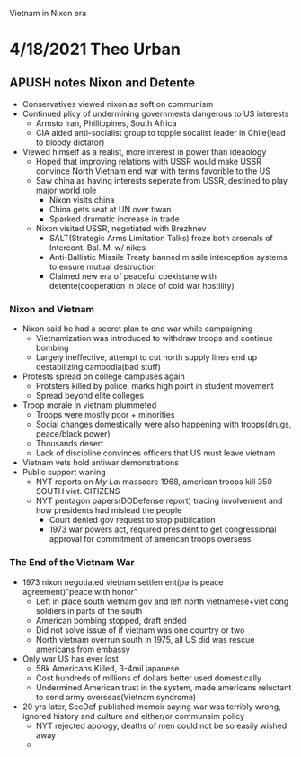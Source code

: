 Vietnam in Nixon era

# 4/18/2021 Theo Urban
## APUSH notes Nixon and Detente
 - Conservatives viewed nixon as soft on communism
 - Continued plicy of undermining governments dangerous to US interests
	 - Armsto Iran, Phillippines, South Africa
	 - CIA aided anti-socialist group to topple socalist leader in Chile(lead to bloody dictator)
 - Viewed himself as a realist, more interest in power than ideaology
	 - Hoped that improving relations with USSR would make USSR convince North Vietnam end war with terms favorible to the US
	 - Saw china as having interests seperate from USSR, destined to play major world role
		 - Nixon visits china
		 - China gets seat at UN over tiwan
		 - Sparked dramatic increase in trade
	 - Nixon visited USSR, negotiated with Brezhnev
		 - SALT(Strategic Arms Limitation Talks) froze both arsenals of Intercont. Bal. M. w/ nikes
		 - Anti-Ballistic Missile Treaty banned missile interception systems to ensure mutual destruction
		 - Claimed new era of peaceful coexistane with detente(cooperation in place of cold war hostility)

### Nixon and Vietnam
 - Nixon said he had a secret plan to end war while campaigning
	 - Vietnamization was introduced to withdraw troops and continue bombing
	 - Largely ineffective, attempt to cut north supply lines end up destabilizing cambodia(bad stuff)
 - Protests spread on college campuses again
	 - Protsters killed by police, marks high point in student movement
	 - Spread beyond elite colleges
 - Troop morale in vietnam plummeted
	 - Troops were mostly poor + minorities
	 - Social changes domestically were also happening with troops(drugs, peace/black power)
	 - Thousands desert
	 - Lack of discipline convinces officers that US must leave vietnam
 - Vietnam vets hold antiwar demonstrations
 - Public support waning
	 - NYT reports on *My Lai* massacre 1968, american troops kill 350 SOUTH viet. CITIZENS
	 - NYT pentagon papers(DODefense report) tracing involvement and how presidents had mislead the people
		 - Court denied gov request to stop publication
		 - 1973 war powers act, required president to get congressional approval for commitment of american troops overseas

### The End of the Vietnam War
 - 1973 nixon negotiated vietnam settlement(paris peace agreement)"peace with honor"
	 - Left in place south vietnam gov and left north vietnamese+viet cong soldiers in parts of the south
	 - American bombing stopped, draft ended
	 - Did not solve issue of if vietnam was one country or two
	 - North vietnam overrun south in 1975, all US did was rescue americans from embassy
 - Only war US has ever lost
	 - 58k Americans Killed, 3-4mil japanese
	 - Cost hundreds of millions of dollars better used domestically
	 - Undermined American trust in the system, made americans reluctant to send army overseas(Vietnam syndrome)
 - 20 yrs later, SecDef published memoir saying war was terribly wrong, ignored history and culture and either/or communsim policy
	 - NYT rejected apology, deaths of men could not be so easily wished away
	 - 